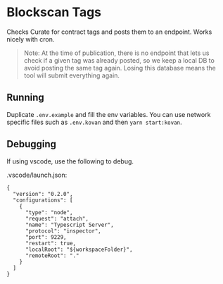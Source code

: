 # Blockscan Tags

Checks Curate for contract tags and posts them to an endpoint. Works nicely with cron.

> Note: At the time of publication, there is no endpoint that lets us check if a given tag was already posted, so we keep a local DB to avoid posting the same tag again. Losing this database means the tool will submit everything again.

## Running

Duplicate `.env.example` and fill the env variables. You can use network specific files such as `.env.kovan` and then `yarn start:kovan`.

## Debugging

If using vscode, use the following to debug.

.vscode/launch.json:

```
{
  "version": "0.2.0",
  "configurations": [
    {
      "type": "node",
      "request": "attach",
      "name": "Typescript Server",
      "protocol": "inspector",
      "port": 9229,
      "restart": true,
      "localRoot": "${workspaceFolder}",
      "remoteRoot": "."
    }
  ]
}

```

